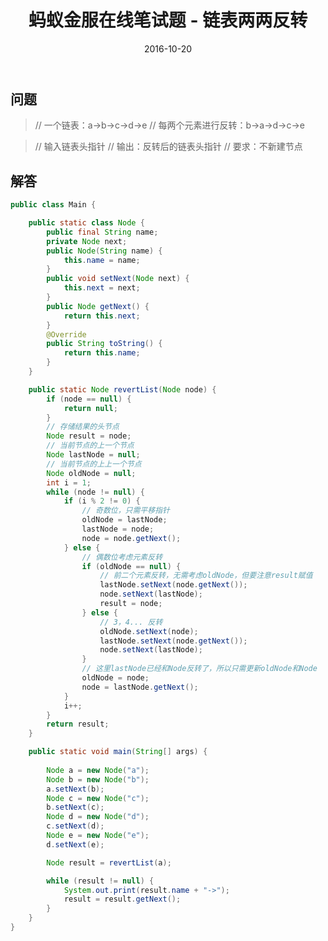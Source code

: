 ﻿---
layout: post
title: 蚂蚁金服在线笔试题 - 链表两两反转
date: 2016-10-20
categories: 笔试面试
tags: [笔试,算法与数据结构]
description: 通告一下，我已不再每天写千字文，准备采用以下的方法进行练习，由于文章篇幅较长，链接较多，建议到简书或博客进行阅读。
---

## 问题

>// 一个链表：a->b->c->d->e
>// 每两个元素进行反转：b->a->d->c->e

>// 输入链表头指针
>// 输出：反转后的链表头指针
>// 要求：不新建节点

## 解答
```java
public class Main {

	public static class Node {
		public final String name;
		private Node next;
		public Node(String name) {
			this.name = name;
		}
		public void setNext(Node next) {
			this.next = next;
		}
		public Node getNext() {
			return this.next;
		}
		@Override
		public String toString() {
			return this.name;
		}
	}

	public static Node revertList(Node node) {
		if (node == null) {
			return null;
		}
		// 存储结果的头节点
		Node result = node;
		// 当前节点的上一个节点
		Node lastNode = null;
		// 当前节点的上上一个节点
		Node oldNode = null;
		int i = 1;
		while (node != null) {
			if (i % 2 != 0) {
			    // 奇数位，只需平移指针
				oldNode = lastNode;
				lastNode = node;
				node = node.getNext();
			} else {
			    // 偶数位考虑元素反转
				if (oldNode == null) {
				    // 前二个元素反转，无需考虑oldNode，但要注意result赋值
					lastNode.setNext(node.getNext());
					node.setNext(lastNode);
					result = node;
				} else {
				    // 3，4... 反转
					oldNode.setNext(node);
					lastNode.setNext(node.getNext());
					node.setNext(lastNode);
				}
				// 这里lastNode已经和Node反转了，所以只需更新oldNode和Node
				oldNode = node;
				node = lastNode.getNext();
			}
			i++;
		}
		return result;
	}

	public static void main(String[] args) {
	
		Node a = new Node("a");
		Node b = new Node("b");
		a.setNext(b);
		Node c = new Node("c");
		b.setNext(c);
		Node d = new Node("d");
		c.setNext(d);
		Node e = new Node("e");
		d.setNext(e);

		Node result = revertList(a);

		while (result != null) {
			System.out.print(result.name + "->");
			result = result.getNext();
		}
	}
}

```
